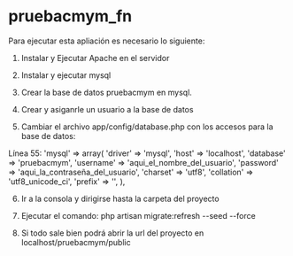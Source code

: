 # pruebacmym_fn

Para ejecutar esta apliación es necesario lo siguiente:

1. Instalar y Ejecutar Apache en el servidor

2. Instalar y ejecutar mysql

3. Crear la base de datos pruebacmym en mysql.

4. Crear y asiganrle un usuario a la base de datos

5. Cambiar el archivo app/config/database.php con los accesos para la base de datos:

Línea 55: 
'mysql' => array(
			'driver'    => 'mysql',
			'host'      => 'localhost',
			'database'  => 'pruebacmym',
			'username'  => 'aqui_el_nombre_del_usuario',
			'password'  => 'aqui_la_contraseña_del_usuario',
			'charset'   => 'utf8',
			'collation' => 'utf8_unicode_ci',
			'prefix'    => '',
		),
    
6. Ir a la consola y dirigirse hasta la carpeta del proyecto

7. Ejecutar el comando: php artisan migrate:refresh --seed --force

8. Si todo sale bien podrá abrir la url del proyecto en localhost/pruebacmym/public
